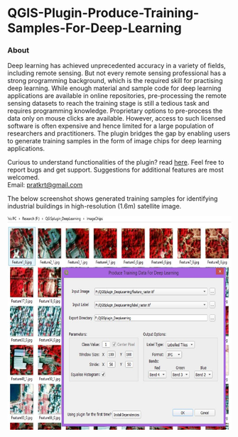 # QGIS-Plugin-Produce-Training-Samples-For-Deep-Learning #
### About ###
Deep learning has achieved unprecedented accuracy in a variety of fields, including remote sensing. But not every remote sensing professional has a strong programming background, which is the required skill for practising deep learning. While enough material and sample code for deep learning applications are available in online repositories, pre-processing the remote sensing datasets to reach the training stage is still a tedious task and requires programming knowledge. Proprietary options to pre-process the data only on mouse clicks are available. However, access to such licensed software is often expensive and hence limited for a large population of researchers and practitioners. The plugin bridges the gap by enabling users to generate training samples in the form of image chips for deep learning applications.<br/>

Curious to understand functionalities of the plugin? read [here](/UsageInstructions). Feel free to report bugs and get support. Suggestions for additional features are most welcomed.<br/>
Email: pratkrt@gmail.com

The below screenshot shows generated training samples for identifying industrial buildings in high-resolution (1.6m) satellite image.<br/>

<img src="PluginScreen.jpg" height="482" width="655">



